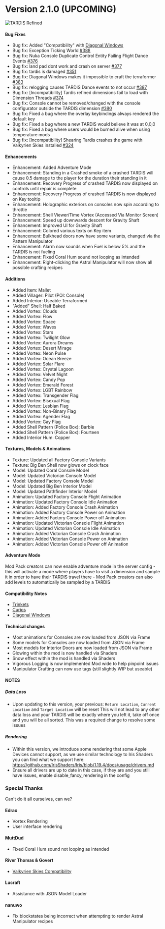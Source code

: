# Version 2.1.0 (UPCOMING)

![TARDIS Refined](https://wiki.tardisrefined.net/TARDIS-Refined-Wiki/tardis_refined_v2.png)

#### Bug Fixes
- Bug fix: Added "Compatibility" with [Diagonal Windows](https://www.curseforge.com/minecraft/mc-mods/diagonal-windows)
- Bug fix: Exception Ticking World [#388](https://github.com/WhoCraft/TardisRefined/issues/388)
- Bug fix: Nuka Console Duplicate Control Entity Failing Flight Dance Events [#376](https://github.com/WhoCraft/TardisRefined/issues/376)
- Bug fix: land pad dont work and crash on server [#377](https://github.com/WhoCraft/TardisRefined/issues/377)
- Bug fix: tardis is damaged [#351](https://github.com/WhoCraft/TardisRefined/issues/351)
- Bug fix: Diagonal Windows makes it impossible to craft the terraformer [#383](https://github.com/WhoCraft/TardisRefined/issues/383)
- Bug fix: relogging causes TARDIS Dance events to not occur [#387](https://github.com/WhoCraft/TardisRefined/issues/387)
- Bug fix: [Incompatibility] Tardis refined dimensions fail to load with Dimension Threads  [#374](https://github.com/WhoCraft/TardisRefined/issues/374)
- Bug fix: Console cannot be removed/changed with the console configurator outside the TARDIS dimension  [#380](https://github.com/WhoCraft/TardisRefined/issues/380)
- Bug fix: Fixed a bug where the overlay keybindings always rendered the default key
- Bug fix: Fixed a bug where a new TARDIS would believe it was at 0,0,0
- Bug fix: Fixed a bug where users would be burned alive when using temperature mods
- Bug fix: [Incompatibility] Shearing Tardis crashes the game with Valkyrien Skies installed [#324](https://github.com/WhoCraft/TardisRefined/issues/324)

#### Enhancements
- Enhancement: Added Adventure Mode
- Enhancement: Standing in a Crashed smoke of a crashed TARDIS will cause 0.5 damage to the player for the duration their standing in it
- Enhancement: Recovery Progress of crashed TARDIS now displayed on controls until repair is complete
- Enhancement: Recovery Progress of crashed TARDIS is now displayed on Key tooltip
- Enhancement: Holographic exteriors on consoles now spin according to throttle
- Enhancement: Shell Viewer/Time Vortex (Accessed Via Monitor Screen)
- Enhancement: Speed up downwards descent for Gravity Shaft
- Enhancement: Improved UI for Gravity Shaft
- Enhancement: Colored various texts on Key item
- Enhancement: Bulkhead doors now have some variants, changed via the Pattern Manipulator
- Enhancement: Alarm now sounds when Fuel is below 5% and the TARDIS is not fueling
- Enhancement: Fixed Coral Hum sound not looping as intended
- Enhancement: Right-clicking the Astral Manipulator will now show all possible crafting recipes

#### Additions
- Added Item: Mallet
- Added Villager: Pilot  (POI: Console)
- Added Interior: Useable Terraformed
- "Added" Shell: Half Baked
- Added Vortex: Clouds
- Added Vortex: Flow
- Added Vortex: Space
- Added Vortex: Waves
- Added Vortex: Stars
- Added Vortex: Twilight Glow
- Added Vortex: Aurora Dreams
- Added Vortex: Desert Mirage
- Added Vortex: Neon Pulse
- Added Vortex: Ocean Breeze
- Added Vortex: Solar Flare
- Added Vortex: Crystal Lagoon
- Added Vortex: Velvet Night
- Added Vortex: Candy Pop
- Added Vortex: Emerald Forest
- Added Vortex: LGBT Rainbow
- Added Vortex: Transgender Flag
- Added Vortex: Bisexual Flag
- Added Vortex: Lesbian Flag
- Added Vortex: Non-Binary Flag
- Added Vortex: Agender Flag
- Added Vortex: Gay Flag
- Added Shell Pattern (Police Box): Barbie
- Added Shell Pattern (Police Box): Fourteen
- Added Interior Hum: Copper

#### Textures, Models & Animations
- Texture: Updated all Factory Console Variants
- Texture: Big Ben Shell now glows on clock face
- Model: Updated Coral Console Model
- Model: Updated Victorian Console Model
- Model: Updated Factory Console Model
- Model: Updated Big Ben Interior Model
- Model: Updated Pathfinder Interior Model
- Animation: Updated Factory Console Flight Animation
- Animation: Updated Factory Console Idle Animation
- Animation: Added Factory Console Crash Animation
- Animation: Added Factory Console Power on Animation
- Animation: Added Factory Console Power off Animation
- Animation: Updated Victorian Console Flight Animation
- Animation: Updated Victorian Console Idle Animation
- Animation: Added Victorian Console Crash Animation
- Animation: Added Victorian Console Power on Animation
- Animation: Added Victorian Console Power off Animation

#### Adventure Mode
Mod Pack creators can now enable adventure mode in the server config - this will activate a mode where players have to visit a dimension and sample it in order to have their TARDIS travel there - Mod Pack creators can also add levels to automatically be sampled by a TARDIS

#### Compatibility Notes
- [Trinkets](ExtendedInventoryMods.md#trinkets)
- [Curios](ExtendedInventoryMods.md#curios)
- [Diagonal Windows](Diagonal-Blocks-Windows-Walls.md)


#### Technical changes
- Most animations for Consoles are now loaded from JSON via Frame
- Some models for Consoles are now loaded from JSON via Frame
- Most models for Interior Doors are now loaded from JSON via Frame
- Glowing within the mod is now handled via Shaders
- Snow effect within the mod is handled via Shaders
- Vigorous Logging is now implemented Mod wide to help pinpoint issues
- Manipulator Crafting can now use tags (still slightly WIP but useable)

#### NOTES
##### Data Loss
- Upon updating to this version, your previous: ``Return Location``, ``Current Location`` and ``Target Location`` will be reset
  This will not lead to any other data loss and your TARDIS will be exactly where you left it, take off once and you will be all sorted. This was a required change to resolve some issues
##### Rendering
- Within this version, we introduce some rendering that some Apple Devices cannot support, as we use similar technology to Iris Shaders you can find what we support here: https://github.com/IrisShaders/Iris/blob/1.19.4/docs/usage/drivers.md
- Ensure all drivers are up to date in this case, if they are and you still have issues, enable disable_fancy_rendering in the config

### Special Thanks
Can't do it all ourselves, can we?

#### Edrax
- Vortex Rendering
- User interface rendering

#### MuttDud
- Fixed Coral Hum sound not looping as intended

#### River Thomas & Govert
- [Valkyrien Skies Compatibility](ValkyrienSkies.md)

#### Lucraft
- Assistance with JSON Model Loader

#### nanuwo
- Fix blockstates being incorrect when attempting to render Astral Manipulator recipes



